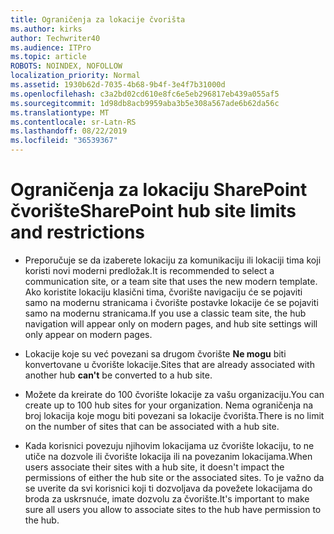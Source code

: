```yaml
---
title: Ograničenja za lokacije čvorišta
ms.author: kirks
author: Techwriter40
ms.audience: ITPro
ms.topic: article
ROBOTS: NOINDEX, NOFOLLOW
localization_priority: Normal
ms.assetid: 1930b62d-7035-4b68-9b4f-3e4f7b31000d
ms.openlocfilehash: c3a2bd02cd610e8fc6e5eb296817eb439a055af5
ms.sourcegitcommit: 1d98db8acb9959aba3b5e308a567ade6b62da56c
ms.translationtype: MT
ms.contentlocale: sr-Latn-RS
ms.lasthandoff: 08/22/2019
ms.locfileid: "36539367"
---
```

# <a name="sharepoint-hub-site-limits-and-restrictions"></a><span data-ttu-id="78208-102">Ograničenja za lokaciju SharePoint čvorište</span><span class="sxs-lookup"><span data-stu-id="78208-102">SharePoint hub site limits and restrictions</span></span>

- <span data-ttu-id="78208-103">Preporučuje se da izaberete lokaciju za komunikaciju ili lokaciji tima koji koristi novi moderni predložak.</span><span class="sxs-lookup"><span data-stu-id="78208-103">It is recommended to select a communication site, or a team site that uses the new modern template.</span></span> <span data-ttu-id="78208-104">Ako koristite lokaciju klasični tima, čvorište navigaciju će se pojaviti samo na modernu stranicama i čvorište postavke lokacije će se pojaviti samo na modernu stranicama.</span><span class="sxs-lookup"><span data-stu-id="78208-104">If you use a classic team site, the hub navigation will appear only on modern pages, and hub site settings will only appear on modern pages.</span></span>

- <span data-ttu-id="78208-105">Lokacije koje su već povezani sa drugom čvorište **Ne mogu** biti konvertovane u čvorište lokacije.</span><span class="sxs-lookup"><span data-stu-id="78208-105">Sites that are already associated with another hub **can't** be converted to a hub site.</span></span> 

- <span data-ttu-id="78208-106">Možete da kreirate do 100 čvorište lokacije za vašu organizaciju.</span><span class="sxs-lookup"><span data-stu-id="78208-106">You can create up to 100 hub sites for your organization.</span></span> <span data-ttu-id="78208-107">Nema ograničenja na broj lokacija koje mogu biti povezani sa lokacije čvorišta.</span><span class="sxs-lookup"><span data-stu-id="78208-107">There is no limit on the number of sites that can be associated with a hub site.</span></span>

- <span data-ttu-id="78208-108">Kada korisnici povezuju njihovim lokacijama uz čvorište lokaciju, to ne utiče na dozvole ili čvorište lokacija ili na povezanim lokacijama.</span><span class="sxs-lookup"><span data-stu-id="78208-108">When users associate their sites with a hub site, it doesn't impact the permissions of either the hub site or the associated sites.</span></span> <span data-ttu-id="78208-109">To je važno da se uverite da svi korisnici koji ti dozvoljava da povežete lokacijama do broda za uskrsnuće, imate dozvolu za čvorište.</span><span class="sxs-lookup"><span data-stu-id="78208-109">It's important to make sure all users you allow to associate sites to the hub have permission to the hub.</span></span>



